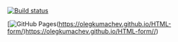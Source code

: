 

[![Build status](https://ci.appveyor.com/api/projects/status/OlegKumachev/html-form?svg=true)](https://ci.appveyor.com/project/OlegKumachev/html-form.git)


[![GitHub Pages](https://img.shields.io/badge/GitHub_Pages-Link-blue)(https://olegkumachev.github.io/HTML-form/)https://olegkumachev.github.io/HTML-form//)
